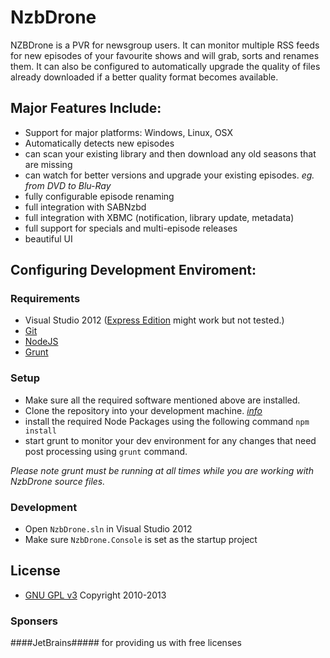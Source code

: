 # NzbDrone #


NZBDrone is a PVR for newsgroup users. It can monitor multiple RSS feeds for new episodes of your favourite shows and will grab, sorts and renames them. It can also be configured to automatically upgrade the quality of files already downloaded if a better quality format becomes available.

## Major Features Include: ##

* Support for major platforms: Windows, Linux, OSX
* Automatically detects new episodes
* can scan your existing library and then download any old seasons that are missing
* can watch for better versions and upgrade your existing episodes. *eg. from DVD to Blu-Ray*
* fully configurable episode renaming
* full integration with SABNzbd
* full integration with XBMC (notification, library update, metadata)
* full support for specials and multi-episode releases
* beautiful UI


## Configuring Development Enviroment: ##

### Requirements ###
- Visual Studio 2012 ([Express Edition](http://www.microsoft.com/visualstudio/eng/products/visual-studio-express-for-web "Express Edition") might work but not tested.)
- [Git](http://git-scm.com/downloads)
- [NodeJS](http://nodejs.org/download/)
- [Grunt](http://gruntjs.com/getting-started)

### Setup ###

- Make sure all the required software mentioned above are installed.
- Clone the repository into your development machine. [*info*](https://help.github.com/articles/working-with-repositories)
- install the required Node Packages using the following command `npm install`
- start grunt to monitor your dev environment for any changes that need post processing using `grunt` command.

*Please note grunt must be running at all times while you are working with NzbDrone source files.*


### Development ###
- Open `NzbDrone.sln` in Visual Studio 2012
- Make sure `NzbDrone.Console` is set as the startup project


## License
* [GNU GPL v3](http://www.gnu.org/licenses/gpl.html)
Copyright 2010-2013 


### Sponsers
####JetBrains##### for providing us with free licenses
